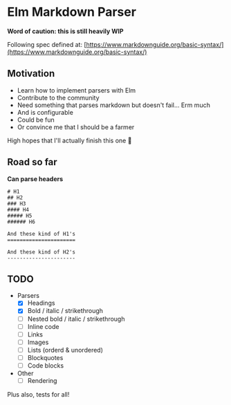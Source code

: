 # Elm Markdown Parser

**Word of caution: this is still heavily WIP**

Following spec defined at: [https://www.markdownguide.org/basic-syntax/](https://www.markdownguide.org/basic-syntax/)

## Motivation

- Learn how to implement parsers with Elm
- Contribute to the community
- Need something that parses markdown but doesn't fail... Erm much
- And is configurable
- Could be fun
- Or convince me that I should be a farmer

High hopes that I'll actually finish this one :metal:


## Road so far

**Can parse headers**

```
# H1
## H2
### H3
#### H4
##### H5
###### H6

And these kind of H1's
======================

And these kind of H2's
----------------------
```


## TODO

- Parsers
    - [x] Headings
    - [x] Bold / italic / strikethrough
    - [ ] Nested bold / italic / strikethrough
    - [ ] Inline code
    - [ ] Links
    - [ ] Images
    - [ ] Lists (orderd & unordered)
    - [ ] Blockquotes
    - [ ] Code blocks
- Other
    - [ ] Rendering

Plus also, tests for all!
